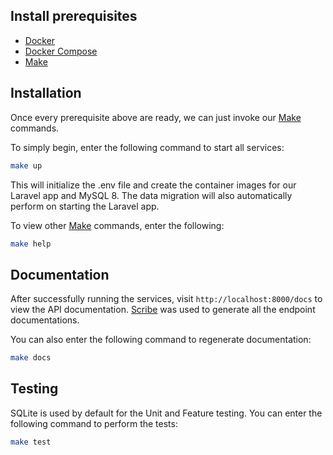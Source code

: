 ## Install prerequisites

- [Docker](https://docs.docker.com/engine/install)
- [Docker Compose](https://docs.docker.com/compose/install)
- [Make](https://linuxhint.com/make-command-linux)

## Installation

Once every prerequisite above are ready, we can just invoke our [Make](https://linuxhint.com/make-command-linux) commands.

To simply begin, enter the following command to start all services:
```sh
make up
```
This will initialize the .env file and create the container images for our Laravel app and MySQL 8. The data migration will also automatically perform on starting the Laravel app.

To view other [Make](https://linuxhint.com/make-command-linux) commands, enter the following:
```sh
make help
```

## Documentation

After successfully running the services, visit ```http://localhost:8000/docs``` to view the API documentation. [Scribe](https://scribe.knuckles.wtf/laravel) was used to generate all the endpoint documentations.

You can also enter the following command to regenerate documentation:
```sh
make docs
```

## Testing

SQLite is used by default for the Unit and Feature testing. You can enter the following command to perform the tests:
```sh
make test
```
